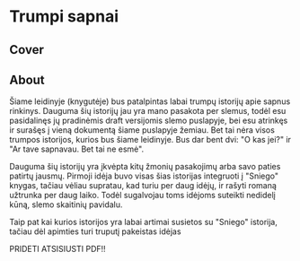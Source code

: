 # Trumpi sapnai

## Cover

## About

Šiame leidinyje (knygutėje) bus patalpintas labai trumpų istorijų apie sapnus rinkinys. Dauguma šių istorijų jau yra mano pasakota per slemus, todėl esu pasidalinęs jų pradinėmis draft versijomis slemo puslapyje, bei esu atrinkęs ir surašęs į vieną dokumentą šiame puslapyje žemiau. Bet tai nėra visos trumpos istorijos, kurios bus šiame leidinyje. Bus dar bent dvi: "O kas jei?" ir "Ar tave sapnavau. Bet tai ne esmė".

Dauguma šių istorijų yra įkvėpta kitų žmonių pasakojimų arba savo paties patirtų jausmų. Pirmoji idėja buvo visas šias istorijas integruoti į "Sniego" knygas, tačiau vėliau supratau, kad turiu per daug idėjų, ir rašyti romaną užtrunka per daug laiko. Todėl sugalvojau toms idėjoms suteikti nedidelį kūną, slemo skaitinių pavidalu.

Taip pat kai kurios istorijos yra labai artimai susietos su "Sniego" istorija, tačiau dėl apimties turi truputį pakeistas idėjas

PRIDETI ATSISIUSTI PDF!!
